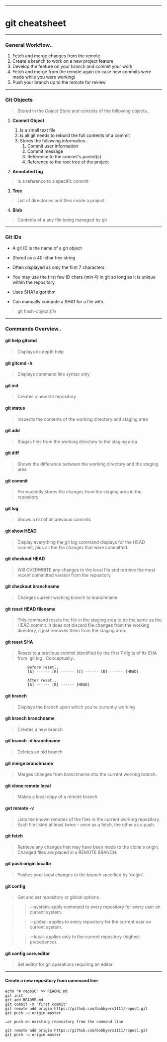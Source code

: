 ***
# git cheatsheet
***
### General Workflow..

1. Fetch and merge changes from the remote
2. Create a branch to work on a new project feature
3. Develop the feature on your branch and commit your work
4. Fetch and merge from the remote again (in case new commits were made while you were working)
5. Push your branch up to the remote for review
***
### Git Objects

>Stored in the *Object Store* and consists of the following objects..

1. **Commit Object**
    1. Is a small text file
    1. Is all git needs to rebuild the full contents of a commit
    1. Stores the following information..
        1. Commit user information
        1. Commit message
        1. Reference to the commit's parent(s)
        1. Reference to the root tree of the project

2. **Annotated tag**
> Is a reference to a specific commit

3. **Tree**
> List of directories and files inside a project

4. **Blob**
> Contents of a any file being managed by git
***
### Git IDs

* A git ID is the name of a git object

* Stored as a 40-char hex string

* Often displayed as only the first 7 characters

* You may use the first few ID chars (min 4) in git so long as it is unique within the repository

* Uses SHA1 algorithm

* Can manually compute a SHA1 for a file with..

>git hash-object *file*

***
### Commands Overview..

#### git help gitcmd
>Displays in-depth help

#### git gitcmd -h
>Displays command line syntax only

#### git init
> Creates a new Git repository

#### git status
>Inspects the contents of the working directory and staging area

#### git add
>Stages files from the working directory to the staging area

#### git diff
>Shows the difference between the working directory and the staging area

#### git commit
>Permanently stores file changes from the staging area in the repository

#### git log
>Shows a list of all previous commits

#### git show HEAD
>Display everything the git log command displays for the HEAD commit, plus all the file changes that were committed.

#### git checkout HEAD
>Will OVERWRITE any changes to the local file and retrieve the most recent committed version from the repository.

#### git checkout branchname
>Changes current working branch to branchname

#### git reset HEAD filename
>This command resets the file in the staging area to be the same as the HEAD commit. It does not discard file changes from the working directory, it just removes them from the staging area.

#### git reset SHA
>Resets to a previous commit identified by the first 7 digits of its SHA from 'git log'. Conceptually..

              Before reset..
              [A] ------ [B] ------ [C] ------ [D] ------ [HEAD]
              
              After reset..
              [A] ------ [B] ------ [HEAD]

#### git branch
>Displays the branch upon which you're currently working

#### git branch branchname
>Creates a new branch

#### git branch -d branchname
>Deletes an old branch

#### git merge branchname
>Merges changes from branchname into the current working branch.

#### git clone remote local
>Makes a local copy of a remote branch

#### get remote -v
>Lists the known remotes of the files in the current working repository. Each file listed at least twice - once as a fetch, the other as a push.

#### git fetch
>Retrieve any changes that may have been made to the clone's origin. Changed files are placed in a REMOTE BRANCH.

#### git push origin localbr
>Pushes your local changes to the branch specified by 'origin'.

#### git config
>Get and set repository or global options.

>>--system: apply command to every repository for every user on current system.

>>--global: applies to every repository for the current user on current system.

>>--local: applies only to the current repository (highest precedence).

#### git config core.editor <editor>
>Set editor for git operations requiring an editor
***
#### Create a new repository from command line

    echo "# reposC" >> README.md
    git init
    git add README.md
    git commit -m "first commit"
    git remote add origin https://github.com/bobbyers1111/reposC.git
    git push -u origin master

    …or push an existing repository from the command line

    git remote add origin https://github.com/bobbyers1111/reposC.git
    git push -u origin master
